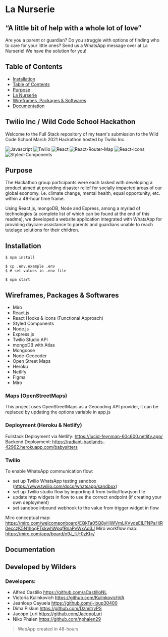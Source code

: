 # La Nurserie

## “A little bit of help with a whole lot of love”

Are you a parent or guardian? Do you struggle with options of finding who to care for your little ones? Send us a WhatsApp message over at La Nurserie! We have the solution for you!

## Table of Contents

- [Installation](#installation)
- [Table of Contents](#table-of-contents)
- [Purpose](#purpose)
- [La Nurserie](#la-nurserie)
- [Wireframes, Packages & Softwares](#wireframes-packages-and-softwares-used)
- [Documentation](#documentation)

## Twilio Inc / Wild Code School Hackathon

Welcome to the Full Stack repository of my team's submission to the Wild Code School March 2021 Hackathon hosted by Twilio Inc.

![Javascript](https://aleen42.github.io/badges/src/javascript.svg)
![Twilio](https://img.shields.io/badge/API-twilio-red)
![React](https://img.shields.io/badge/React-blue)
![React-Router-Map](https://img.shields.io/badge/JS-Router%20Router%20Dom-green)
![React-Icons](https://img.shields.io/badge/JS-React%20Icons-Purple)
![Styled-Components](https://img.shields.io/badge/CSS-Styled%20Components-Pink)

## Purpose

The Hackathon group participants were each tasked with developing a product aimed at providing disaster relief for socially impacted areas of our global economy. i.e. climate change, mental health, equal opportunity, etc. within a 48-hour time frame.

Using React.js, mongoDB, Node and Express, among a myriad of technologies (a complete list of which can be found at the end of this readme), we developed a website application integrated with WhatsApp for providing daycare assistance to parents and guardians unable to reach tutelage solutions for their children. 

## Installation

```
$ npm install

$ cp .env.example .env
$ # set values in .env file

$ npm start

```

## Wireframes, Packages & Softwares

- Miro
- React.js
- React Hooks & Icons (Functional Approach)
- Styled Components
- Node.js
- Express.js
- Twilio Studio API
- mongoDB with Atlas
- Mongoose
- Node-Geocoder
- Open Street Maps
- Heroku
- Netlify
- Figma
- Miro

### Maps (OpenStreetMaps)

This project uses OpenStreetMaps as a Geocoding API provider, it can be replaced by updating the options variable in app.js

### Deployment (Heroku & Netlify)

Fullstack Deployment via Netlify: https://lucid-feynman-60c600.netlify.app/
Backend Deployment: https://radiant-badlands-42962.herokuapp.com/babysitters

### Twilio

To enable WhatsApp communication flow:

- set up Twilio WhatsApp testing sandbox (https://www.twilio.com/docs/whatsapp/sandbox)
- set up Twilio studio flow by importing it from twilio/flow.json file
- update http widgets in flow to use the correct endpoint (if creating your own deployment)
- set sandbox inbound webhook to the value from trigger widget in flow

Miro conceptual map: https://miro.com/welcomeonboard/EQkTa05Q8yHjWVmLKVydeElLFNPaHjR0ecczK5N1hogFTskwhWpqfRnaPvWxAd3J
Miro workflow map: https://miro.com/app/board/o9J_lU-0zKI=/


## Documentation

## Developed by Wilders

### Developers:
- Alfred Castillo https://github.com/aCastilloNL
- Victoria Kulinkovich https://github.com/KulinkovichVA
- Jeanloup Cayuela https://github.com/j-loup30400
- Dima Piskun https://github.com/DzmitryPS
- Jacopo Luri https://github.com/JacopoLuri
- Niko Phalen https://github.com/nphalen29

> WebApp created in 48-hours
